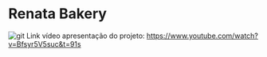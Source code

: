 # Renata Bakery

![git](https://github.com/user-attachments/assets/b307b37f-36ca-4b7a-ba6f-f47fc99e1ec7)
Link vídeo apresentação do projeto: https://www.youtube.com/watch?v=Bfsyr5V5suc&t=91s
